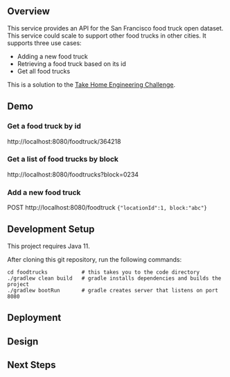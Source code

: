 ## Overview

This service provides an API for the San Francisco food truck open
dataset. This service could scale to support other food trucks in
other cities. It supports three use cases:

* Adding a new food truck
* Retrieving a food truck based on its id
* Get all food trucks

This is a solution to the [Take Home Engineering
Challenge](https://github.com/erikschlegel/take-home-engineering-challenge).

## Demo

### Get a food truck by id
http://localhost:8080/foodtruck/364218

### Get a list of food trucks by block
http://localhost:8080/foodtrucks?block=0234

### Add a new food truck
POST http://localhost:8080/foodtruck
`{"locationId":1, block:"abc"}`


## Development Setup

This project requires Java 11.

After cloning this git repository, run the following commands:

    cd foodtrucks           # this takes you to the code directory
    ./gradlew clean build   # gradle installs dependencies and builds the project
    ./gradlew bootRun       # gradle creates server that listens on port 8080

## Deployment

## Design

## Next Steps